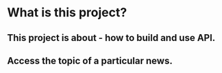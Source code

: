 # What is this project?
## This project is about - how to build and use API.
## Access the topic of a particular news.
